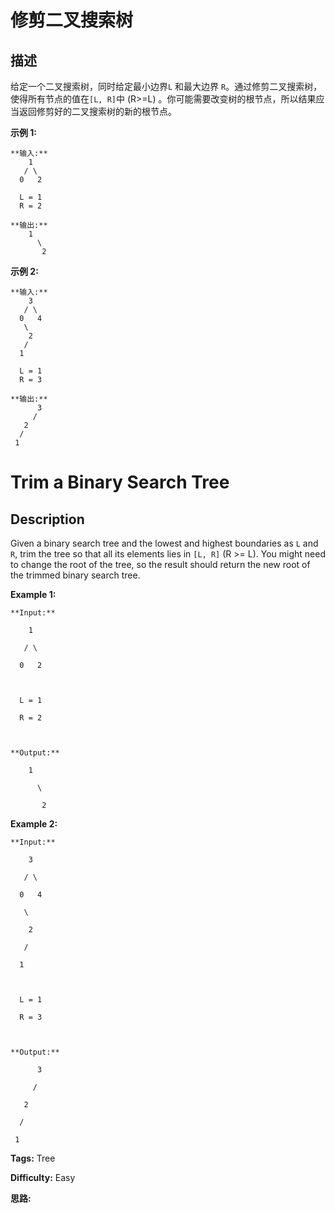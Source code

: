# 修剪二叉搜索树

## 描述

给定一个二叉搜索树，同时给定最小边界`L` 和最大边界 `R`。通过修剪二叉搜索树，使得所有节点的值在`[L, R]`中 (R>=L) 。你可能需要改变树的根节点，所以结果应当返回修剪好的二叉搜索树的新的根节点。

**示例 1:**

    
    
    **输入:** 
        1
       / \
      0   2
    
      L = 1
      R = 2
    
    **输出:** 
        1
          \
           2
    

**示例 2:**

    
    
    **输入:** 
        3
       / \
      0   4
       \
        2
       /
      1
    
      L = 1
      R = 3
    
    **输出:** 
          3
         / 
       2   
      /
     1
    



# Trim a Binary Search Tree

## Description



Given a binary search tree and the lowest and highest boundaries as `L` and `R`, trim the tree so that all its elements lies in `[L, R]` (R >= L). You might need to change the root of the tree, so the result should return the new root of the trimmed binary search tree.

**Example 1:**  

    
    
    **Input:** 
        1
       / \
      0   2
    
      L = 1
      R = 2
    
    **Output:** 
        1
          \
           2
    

**Example 2:**  

    
    
    **Input:** 
        3
       / \
      0   4
       \
        2
       /
      1
    
      L = 1
      R = 3
    
    **Output:** 
          3
         / 
       2   
      /
     1
    


**Tags:** Tree

**Difficulty:** Easy

**思路:**
